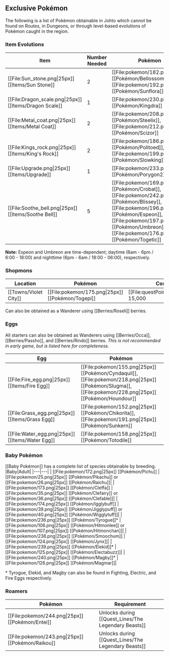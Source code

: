 ## Exclusive Pokémon

The following is a list of Pokémon obtainable in Johto which cannot be found on Routes, in Dungeons, or through level-based evolutions of Pokémon caught in the region.

### Item Evolutions

|Item|Number Needed|Pokémon|
|---|---|---|
|[[File:Sun_stone.png\|25px]] [[Items/Sun Stone]]|2| [[File:pokemon/182.png\|25px]] [[Pokémon/Bellossom]], [[File:pokemon/192.png\|25px]] [[Pokémon/Sunflora]]|
|[[File:Dragon_scale.png\|25px]] [[Items/Dragon Scale]]|1| [[File:pokemon/230.png\|25px]] [[Pokémon/Kingdra]]|
|[[File:Metal_coat.png\|25px]] [[Items/Metal Coat]]|2| [[File:pokemon/208.png\|25px]] [[Pokémon/Steelix]], [[File:pokemon/212.png\|25px]] [[Pokémon/Scizor]]|
|[[File:Kings_rock.png\|25px]] [[Items/King's Rock]]|2| [[File:pokemon/186.png\|25px]] [[Pokémon/Politoed]], [[File:pokemon/199.png\|25px]] [[Pokémon/Slowking]]|
|[[File:Upgrade.png\|25px]] [[Items/Upgrade]]|1| [[File:pokemon/233.png\|25px]] [[Pokémon/Porygon2]]|
|[[File:Soothe_bell.png\|25px]] [[Items/Soothe Bell]]|5| [[File:pokemon/169.png\|25px]] [[Pokémon/Crobat]], [[File:pokemon/242.png\|25px]] [[Pokémon/Blissey]], [[File:pokemon/196.png\|25px]] [[Pokémon/Espeon]], [[File:pokemon/197.png\|25px]] [[Pokémon/Umbreon]], [[File:pokemon/176.png\|25px]] [[Pokémon/Togetic]]|
**Note:** Espeon and Umbreon are time-dependent; daytime (6am - 6pm / 6:00 - 18:00) and nighttime (6pm - 6am / 18:00 - 06:00), respectively.

### Shopmons

|Location|Pokémon|Cost|
|---|---|---|
|[[Towns/Violet City]] | [[File:pokemon/175.png\|25px]] [[Pokémon/Togepi]]|[[File:questPoint.svg\|20px]] 15,000|

Can also be obtained as a Wanderer using [[Berries/Roseli]] berries.

### Eggs

All starters can also be obtained as Wanderers using [[Berries/Occa]], [[Berries/Passho]], and [[Berries/Rindo]] berries.
*This is not recommended in early game, but is listed here for completeness.*

|Egg|Pokémon|
|---|---|
|[[File:Fire_egg.png\|25px]] [[Items/Fire Egg]] | [[File:pokemon/155.png\|25px]] [[Pokémon/Cyndaquil]], [[File:pokemon/218.png\|25px]] [[Pokémon/Slugma]], [[File:pokemon/228.png\|25px]] [[Pokémon/Houndour]]|
|[[File:Grass_egg.png\|25px]] [[Items/Grass Egg]] | [[File:pokemon/152.png\|25px]] [[Pokémon/Chikorita]], [[File:pokemon/191.png\|25px]] [[Pokémon/Sunkern]]|
|[[File:Water_egg.png\|25px]] [[Items/Water Egg]] | [[File:pokemon/158.png\|25px]] [[Pokémon/Totodile]]|

### Baby Pokémon

[[Baby Pokémon]] has a complete list of species obtainable by breeding.
|Baby|Adult|
|---|---|
| [[File:pokemon/172.png\|25px]] [[Pokémon/Pichu]] | [[File:pokemon/25.png\|25px]] [[Pokémon/Pikachu]] or  [[File:pokemon/26.png\|25px]] [[Pokémon/Raichu]]|
| [[File:pokemon/173.png\|25px]] [[Pokémon/Cleffa]] | [[File:pokemon/35.png\|25px]] [[Pokémon/Clefairy]] or  [[File:pokemon/36.png\|25px]] [[Pokémon/Clefable]]|
| [[File:pokemon/174.png\|25px]] [[Pokémon/Igglybuff]] | [[File:pokemon/39.png\|25px]] [[Pokémon/Jigglypuff]] or  [[File:pokemon/40.png\|25px]] [[Pokémon/Wigglytuff]]|
| [[File:pokemon/236.png\|25px]] [[Pokémon/Tyrogue]]\* | [[File:pokemon/106.png\|25px]] [[Pokémon/Hitmonlee]] or  [[File:pokemon/107.png\|25px]] [[Pokémon/Hitmonchan]]|
| [[File:pokemon/238.png\|25px]] [[Pokémon/Smoochum]] | [[File:pokemon/124.png\|25px]] [[Pokémon/Jynx]]|
| [[File:pokemon/239.png\|25px]] [[Pokémon/Elekid]]\* | [[File:pokemon/125.png\|25px]] [[Pokémon/Electabuzz]]|
| [[File:pokemon/240.png\|25px]] [[Pokémon/Magby]]\* | [[File:pokemon/126.png\|25px]] [[Pokémon/Magmar]]|

\* Tyrogue, Elekid, and Magby can also be found in Fighting, Electric, and Fire Eggs respectively.

### Roamers

|Pokémon|Requirement|
|---|---|
| [[File:pokemon/244.png\|25px]] [[Pokémon/Entei]]|Unlocks during [[Quest_Lines/The Legendary Beasts]]|
| [[File:pokemon/243.png\|25px]] [[Pokémon/Raikou]]|Unlocks during [[Quest_Lines/The Legendary Beasts]]|